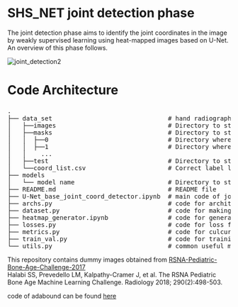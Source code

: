 # SHS_NET joint detection phase
The joint detection phase aims to identify the joint coordinates in the image by weakly supervised learning using heat-mapped images based on U-Net. An overview of this phase follows.

![joint_detection2](https://user-images.githubusercontent.com/80377824/171571670-1247f528-e6bf-451d-98e1-0bbd45195f6c.png)


# Code Architecture
<pre>
.　　
├── data_set                               # hand radiographs for training.   
│   ├──images                              # Directory to store hand radiographs generated by orientation model. Please copy the images generated in the output directory of orientation_phase to this directory.
│   ├──masks                               # Directory to store heatmaps generated by heatmap_generator.ipynb
│   │  ├──0                                # Directory where the heatmap image of joint number 0 (IP joint in this model) is stored
│   │  ├──1                                # Directory where the heatmap image of joint number 1 (PIP2 joint in this model) is stored
│   │    ...
│   ├──test                                # Directory to store hand radiographs for testing and each joint image that was cropped 
│   └──coord_list.csv                      # Correct label list of 15 joint coordinates for each hand radiograph. This list is used in heatmap_generator.ipynb to generate a heatmap from the joint coordinates                    
├── models                      
│   └── model name                         # Directory to store config, log and weight parameter files               
├── README.md                              # README file   
├── U-Net_base_joint_coord_detector.ipynb  # main code of joint detection phase  
├── archs.py                               # code for architecuture of U-Net  
├── dataset.py                             # code for making data-loader from images in hand_all_rotation dir and image_list_hand_ver3.csv  
├── heatmap_generator.ipynb                # code for generating heatmaps
├── losses.py                              # code for loss function  
├── metrics.py                             # code for culcurate SDR(Standard dimension ratio)
├── train_val.py                           # code for training and validation  
└── utils.py                               # common useful modules (to make scheduler, optimizer, label maker for training and validation etc.)  
</pre> 

This repository contains dummy images obtained from [RSNA-Pediatric-Bone-Age-Challenge-2017](https://www.rsna.org/education/ai-resources-and-training/ai-image-challenge/RSNA-Pediatric-Bone-Age-Challenge-2017)   
Halabi SS, Prevedello LM, Kalpathy-Cramer J, et al. The RSNA Pediatric Bone Age Machine Learning Challenge. Radiology 2018; 290(2):498-503.

code of adabound can be found [here](https://github.com/Luolc/AdaBound)
